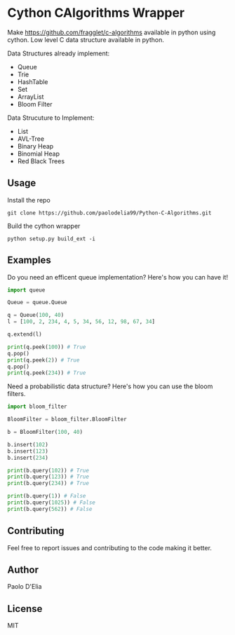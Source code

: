 # Cython CAlgorithms Wrapper

Make https://github.com/fragglet/c-algorithms available in python using cython. Low level C data structure available in python.

Data Structures already implement:
- Queue
- Trie
- HashTable
- Set 
- ArrayList
- Bloom Filter

Data Strucuture to Implement:
- List
- AVL-Tree
- Binary Heap
- Binomial Heap
- Red Black Trees

## Usage

Install the repo 

    git clone https://github.com/paolodelia99/Python-C-Algorithms.git
    
Build the cython wrapper

    python setup.py build_ext -i


## Examples


Do you need an efficent queue implementation? 
Here's how you can have it!

```python
import queue

Queue = queue.Queue

q = Queue(100, 40)
l = [100, 2, 234, 4, 5, 34, 56, 12, 98, 67, 34]

q.extend(l)

print(q.peek(100)) # True
q.pop()
print(q.peek(2)) # True
q.pop()
print(q.peek(234)) # True

```

Need a probabilistic data structure? Here's how you can use the bloom filters.

```python
import bloom_filter 

BloomFilter = bloom_filter.BloomFilter

b = BloomFilter(100, 40)

b.insert(102)
b.insert(123)
b.insert(234)

print(b.query(102)) # True
print(b.query(123)) # True
print(b.query(234)) # True

print(b.query(1)) # False
print(b.query(1025)) # False
print(b.query(562)) # False

```

## Contributing

Feel free to report issues and contributing to the code making it better.

## Author

Paolo D'Elia 

## License

MIT